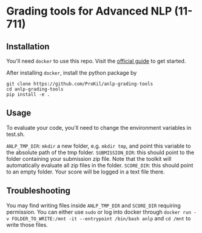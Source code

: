 # Grading tools for Advanced NLP (11-711)

## Installation

You'll need `docker` to use this repo. Visit the [official guide](https://docs.docker.com/get-started/) to get started. 

After installing `docker`, install the python package by 

```
git clone https://github.com/ProKil/anlp-grading-tools
cd anlp-grading-tools
pip install -e .
```


## Usage

To evaluate your code, you'll need to change the environment variables in test.sh.

`ANLP_TMP_DIR`: `mkdir` a new folder, e.g. `mkdir tmp`, and point this variable to the absolute path of the tmp folder. 
`SUBMISSION_DIR`: this should point to the folder containing your submission zip file. Note that the toolkit will automatically evaluate all zip files in the folder. 
`SCORE_DIR`: this should point to an empty folder. Your score will be logged in a text file there. 

## Troubleshooting

You may find writing files inside `ANLP_TMP_DIR` and `SCORE_DIR` requiring permission. You can either use `sudo` or log into docker through `docker run -v FOLDER_TO_WRITE:/mnt -it --entrypoint /bin/bash anlp` and `cd /mnt` to write those files. 
